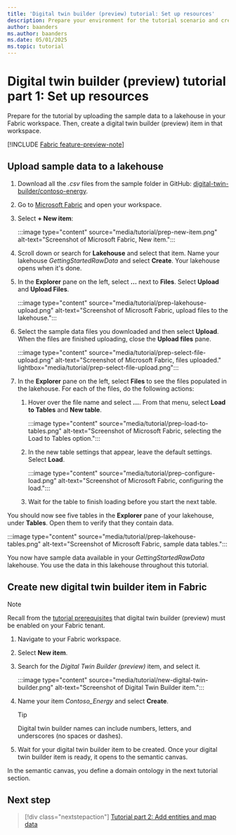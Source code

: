 ```yaml
---
title: 'Digital twin builder (preview) tutorial: Set up resources'
description: Prepare your environment for the tutorial scenario and create a digital twin builder item.
author: baanders
ms.author: baanders
ms.date: 05/01/2025
ms.topic: tutorial
---
```


# Digital twin builder (preview) tutorial part 1: Set up resources

Prepare for the tutorial by uploading the sample data to a lakehouse in your Fabric workspace. Then, create a digital twin builder (preview) item in that workspace.

[!INCLUDE [Fabric feature-preview-note](../../includes/feature-preview-note.md)]

## Upload sample data to a lakehouse

1. Download all the *.csv* files from the sample folder in GitHub: [digital-twin-builder/contoso-energy](https://aka.ms/dtb-samples-energy).
1. Go to [Microsoft Fabric](https://powerbi.com/home?experience=fabric-developer) and open your workspace.
1. Select **+ New item**:

    :::image type="content" source="media/tutorial/prep-new-item.png" alt-text="Screenshot of Microsoft Fabric, New item.":::
1. Scroll down or search for **Lakehouse** and select that item. Name your lakehouse *GettingStartedRawData* and select **Create**. Your lakehouse opens when it's done.
1. In the **Explorer** pane on the left, select **...** next to **Files**. Select **Upload** and **Upload Files**.

    :::image type="content" source="media/tutorial/prep-lakehouse-upload.png" alt-text="Screenshot of Microsoft Fabric, upload files to the lakehouse.":::
1. Select the sample data files you downloaded and then select **Upload**. When the files are finished uploading, close the **Upload files** pane.

    :::image type="content" source="media/tutorial/prep-select-file-upload.png" alt-text="Screenshot of Microsoft Fabric, files uploaded." lightbox="media/tutorial/prep-select-file-upload.png":::
1. In the **Explorer** pane on the left, select **Files** to see the files populated in the lakehouse. For each of the files, do the following actions:
    1. Hover over the file name and select **...**. From that menu, select **Load to Tables** and **New table**.

        :::image type="content" source="media/tutorial/prep-load-to-tables.png" alt-text="Screenshot of Microsoft Fabric, selecting the Load to Tables option.":::
    1. In the new table settings that appear, leave the default settings. Select **Load**.

        :::image type="content" source="media/tutorial/prep-configure-load.png" alt-text="Screenshot of Microsoft Fabric, configuring the load.":::
    1. Wait for the table to finish loading before you start the next table.

You should now see five tables in the **Explorer** pane of your lakehouse, under **Tables**. Open them to verify that they contain data.

:::image type="content" source="media/tutorial/prep-lakehouse-tables.png" alt-text="Screenshot of Microsoft Fabric, sample data tables.":::

You now have sample data available in your *GettingStartedRawData* lakehouse. You use the data in this lakehouse throughout this tutorial.

## Create new digital twin builder item in Fabric

>[!NOTE]
> Recall from the [tutorial prerequisites](tutorial-0-introduction.md#prerequisites) that digital twin builder (preview) must be enabled on your Fabric tenant.

1. Navigate to your Fabric workspace. 
1. Select **New item**.
1. Search for the *Digital Twin Builder (preview)* item, and select it.

    :::image type="content" source="media/tutorial/new-digital-twin-builder.png" alt-text="Screenshot of Digital Twin Builder item.":::
1. Name your item *Contoso_Energy* and select **Create**. 

    >[!TIP]
    >Digital twin builder names can include numbers, letters, and underscores (no spaces or dashes).

1. Wait for your digital twin builder item to be created. Once your digital twin builder item is ready, it opens to the semantic canvas.

In the semantic canvas, you define a domain ontology in the next tutorial section.

## Next step

> [!div class="nextstepaction"]
> [Tutorial part 2: Add entities and map data](tutorial-2-add-entities-map-data.md)